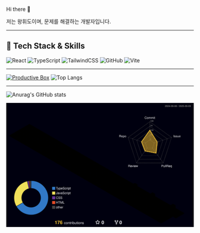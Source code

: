  Hi there 👋

저는 왕휘도이며, 문제를 해결하는 개발자입니다.  


---

## 🌈 Tech Stack & Skills

![React](https://img.shields.io/badge/React-61DAFB?style=flat-square&logo=react&logoColor=black)
![TypeScript](https://img.shields.io/badge/TypeScript-3178C6?style=flat-square&logo=typescript&logoColor=white)
![TailwindCSS](https://img.shields.io/badge/Tailwind_CSS-06B6D4?style=flat-square&logo=tailwind-css&logoColor=white)
![GitHub](https://img.shields.io/badge/GitHub-181717?style=flat-square&logo=github&logoColor=white)
![Vite](https://img.shields.io/badge/Vite-C13584?style=flat-square&logo=vite&logoColor=white)

---
[![Productive Box](https://github-readme-gist-stats.vercel.app/api?username=kingluminance&gist=GIST_ID&theme=tokyonight)](https://gist.github.com/GIST_ID)
![Top Langs](https://github-readme-stats.vercel.app/api/top-langs/?username=kingluminance&layout=compact&theme=tokyonight)

---

![Anurag's GitHub stats](https://github-readme-stats.vercel.app/api?username=kingluminance&show_icons=true&theme=radical)

![](./profile-3d-contrib/profile-night-rainbow.svg)
